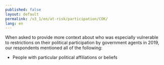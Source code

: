 ```yaml
---
published: false
layout: default
permalink: /v3_1/en/at-risk/participation/COK/
lang: en
---
```

When asked to provide more context about who was especially vulnerable to restrictions on their political participation by government agents in 2019, our respondents mentioned all of the following: 
-	People with particular political affiliations or beliefs
